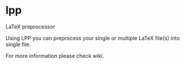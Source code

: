 lpp
===

LaTeX preprocessor

Using LPP you can preprocess your single or multiple LaTeX file(s) into single file.

For more information please check wiki.
